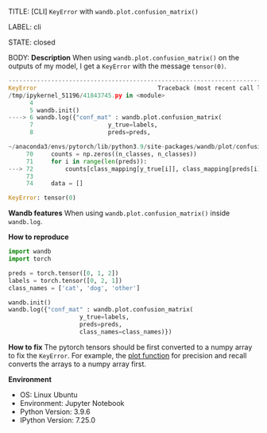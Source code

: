 TITLE:
[CLI] `KeyError` with `wandb.plot.confusion_matrix()`

LABEL:
cli

STATE:
closed

BODY:
**Description**
When using `wandb.plot.confusion_matrix()` on the outputs of my model, I get a `KeyError` with the message `tensor(0)`.

```python
---------------------------------------------------------------------------
KeyError                                  Traceback (most recent call last)
/tmp/ipykernel_51196/41843745.py in <module>
      4 
      5 wandb.init()
----> 6 wandb.log({"conf_mat" : wandb.plot.confusion_matrix(
      7                     y_true=labels,
      8                     preds=preds,

~/anaconda3/envs/pytorch/lib/python3.9/site-packages/wandb/plot/confusion_matrix.py in confusion_matrix(probs, y_true, preds, class_names, title)
     70     counts = np.zeros((n_classes, n_classes))
     71     for i in range(len(preds)):
---> 72         counts[class_mapping[y_true[i]], class_mapping[preds[i]]] += 1
     73 
     74     data = []

KeyError: tensor(0)
```

**Wandb features**
When using `wandb.plot.confusion_matrix()`  inside `wandb.log`.

**How to reproduce**
```python
import wandb
import torch

preds = torch.tensor([0, 1, 2])
labels = torch.tensor([0, 2, 1])
class_names = ['cat', 'dog', 'other']

wandb.init()
wandb.log({"conf_mat" : wandb.plot.confusion_matrix(
                    y_true=labels,
                    preds=preds,
                    class_names=class_names)})
```

**How to fix**
The pytorch tensors should be first converted to a numpy array to fix the `KeyError`. For example, the [plot function](https://github.com/wandb/client/blob/master/wandb/plot/pr_curve.py) for precision and recall converts the arrays to a numpy array first.

**Environment**
- OS: Linux Ubuntu
- Environment: Jupyter Notebook
- Python Version: 3.9.6
- IPython Version: 7.25.0


